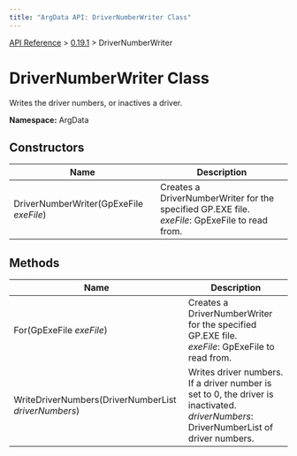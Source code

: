 ```yaml
---
title: "ArgData API: DriverNumberWriter Class"
---
```


[API Reference](/argdata/api/) &gt; [0.19.1](/argdata/api/0.19.1/) &gt; DriverNumberWriter

# DriverNumberWriter Class

Writes the driver numbers, or inactives a driver.

**Namespace:** ArgData

## Constructors

<table class="table table-bordered table-striped ">
<thead>
  <tr>
    <th>Name</th>
    <th>Description</th>
  </tr>
</thead>
<tbody>
  <tr>
    <td>DriverNumberWriter(GpExeFile <em>exeFile</em>)</td>
    <td>Creates a DriverNumberWriter for the specified GP.EXE file.<br /><em>exeFile</em>: GpExeFile to read from.<br /></td>
  </tr>
</tbody>
</table>


## Methods

<table class="table table-bordered table-striped ">
<thead>
  <tr>
    <th>Name</th>
    <th>Description</th>
  </tr>
</thead>
<tbody>
  <tr>
    <td>For(GpExeFile <em>exeFile</em>)</td>
    <td>Creates a DriverNumberWriter for the specified GP.EXE file.<br /><em>exeFile</em>: GpExeFile to read from.<br /></td>
  </tr>
  <tr>
    <td>WriteDriverNumbers(DriverNumberList <em>driverNumbers</em>)</td>
    <td>Writes driver numbers. If a driver number is set to 0, the driver is inactivated.<br /><em>driverNumbers</em>: DriverNumberList of driver numbers.<br /></td>
  </tr>
</tbody>
</table>



